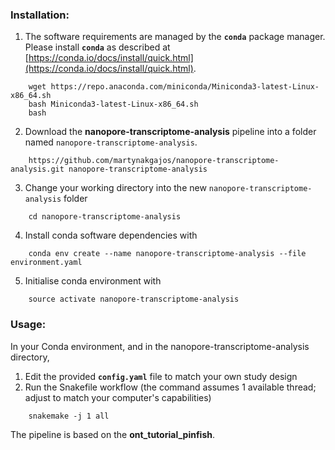 ### Installation:

1. The software requirements are managed by the **`conda`** package manager. Please install **`conda`** as described at [https://conda.io/docs/install/quick.html](https://conda.io/docs/install/quick.html). 

```
    wget https://repo.anaconda.com/miniconda/Miniconda3-latest-Linux-x86_64.sh
    bash Miniconda3-latest-Linux-x86_64.sh
    bash
```
2. Download the **nanopore-transcriptome-analysis** pipeline into a folder named `nanopore-transcriptome-analysis`.  <!--  This tutorial requires the **`git-lfs`** large file support capabilities which should be installed through **`conda`** first.     conda install -c conda-forge git-lfs
    git lfs install --> 
```
    https://github.com/martynakgajos/nanopore-transcriptome-analysis.git nanopore-transcriptome-analysis
```
3. Change your working directory into the new `nanopore-transcriptome-analysis` folder
```
    cd nanopore-transcriptome-analysis
```
4. Install conda software dependencies with
```
    conda env create --name nanopore-transcriptome-analysis --file environment.yaml
```
5. Initialise conda environment with 
```
    source activate nanopore-transcriptome-analysis
```

### Usage: 

In your Conda environment, and in the nanopore-transcriptome-analysis directory,

1. Edit the provided **`config.yaml`** file to match your own study design
2. Run the Snakefile workflow (the command assumes 1 available thread; adjust to match your computer's capabilities)
```
    snakemake -j 1 all
```

The pipeline is based on the **ont_tutorial_pinfish**.

